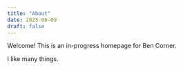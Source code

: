 ```yaml
---
title: "About"
date: 2025-06-09
draft: false
---
```


Welcome! This is an in-progress homepage for Ben Corner.

I like many things.


